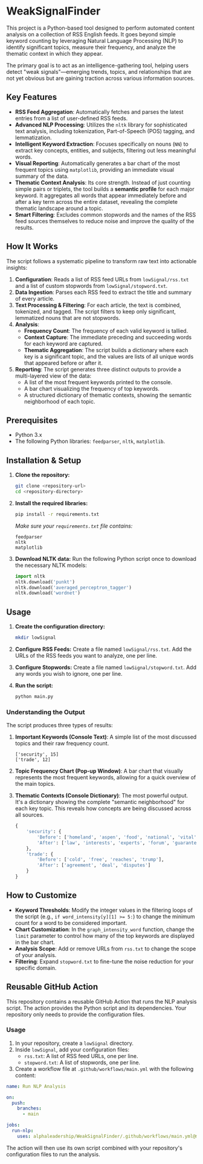 # WeakSignalFinder

This project is a Python-based tool designed to perform automated content analysis on a collection of RSS English feeds. It goes beyond simple keyword counting by leveraging Natural Language Processing (NLP) to identify significant topics, measure their frequency, and analyze the thematic context in which they appear.

The primary goal is to act as an intelligence-gathering tool, helping users detect "weak signals"—emerging trends, topics, and relationships that are not yet obvious but are gaining traction across various information sources.

## Key Features

-   **RSS Feed Aggregation**: Automatically fetches and parses the latest entries from a list of user-defined RSS feeds.
-   **Advanced NLP Processing**: Utilizes the `nltk` library for sophisticated text analysis, including tokenization, Part-of-Speech (POS) tagging, and lemmatization.
-   **Intelligent Keyword Extraction**: Focuses specifically on nouns (`NN`) to extract key concepts, entities, and subjects, filtering out less meaningful words.
-   **Visual Reporting**: Automatically generates a bar chart of the most frequent topics using `matplotlib`, providing an immediate visual summary of the data.
-   **Thematic Context Analysis**: Its core strength. Instead of just counting simple pairs or triplets, the tool builds a **semantic profile** for each major keyword. It aggregates all words that appear immediately before and after a key term across the entire dataset, revealing the complete thematic landscape around a topic.
-   **Smart Filtering**: Excludes common stopwords and the names of the RSS feed sources themselves to reduce noise and improve the quality of the results.

## How It Works

The script follows a systematic pipeline to transform raw text into actionable insights:

1.  **Configuration**: Reads a list of RSS feed URLs from `lowSignal/rss.txt` and a list of custom stopwords from `lowSignal/stopword.txt`.
2.  **Data Ingestion**: Parses each RSS feed to extract the title and summary of every article.
3.  **Text Processing & Filtering**: For each article, the text is combined, tokenized, and tagged. The script filters to keep only significant, lemmatized nouns that are not stopwords.
4.  **Analysis**:
    -   **Frequency Count**: The frequency of each valid keyword is tallied.
    -   **Context Capture**: The immediate preceding and succeeding words for each keyword are captured.
    -   **Thematic Aggregation**: The script builds a dictionary where each key is a significant topic, and the values are lists of all unique words that appeared before or after it.
5.  **Reporting**: The script generates three distinct outputs to provide a multi-layered view of the data:
    -   A list of the most frequent keywords printed to the console.
    -   A bar chart visualizing the frequency of top keywords.
    -   A structured dictionary of thematic contexts, showing the semantic neighborhood of each topic.

## Prerequisites

-   Python 3.x
-   The following Python libraries: `feedparser`, `nltk`, `matplotlib`.

## Installation & Setup

1.  **Clone the repository:**
    ```bash
    git clone <repository-url>
    cd <repository-directory>
    ```

2.  **Install the required libraries:**
    ```bash
    pip install -r requirements.txt
    ```
    *Make sure your `requirements.txt` file contains:*
    ```
    feedparser
    nltk
    matplotlib
    ```

3.  **Download NLTK data:**
    Run the following Python script once to download the necessary NLTK models:
    ```python
    import nltk
    nltk.download('punkt')
    nltk.download('averaged_perceptron_tagger')
    nltk.download('wordnet')
    ```

## Usage

1.  **Create the configuration directory:**
    ```bash
    mkdir lowSignal
    ```

2.  **Configure RSS Feeds:**
    Create a file named `lowSignal/rss.txt`. Add the URLs of the RSS feeds you want to analyze, one per line.

3.  **Configure Stopwords:**
    Create a file named `lowSignal/stopword.txt`. Add any words you wish to ignore, one per line.

4.  **Run the script:**
    ```bash
    python main.py
    ```

### Understanding the Output

The script produces three types of results:

1.  **Important Keywords (Console Text)**: A simple list of the most discussed topics and their raw frequency count.
    ```
    ['security', 15]
    ['trade', 12]
    ```

2.  **Topic Frequency Chart (Pop-up Window)**: A bar chart that visually represents the most frequent keywords, allowing for a quick overview of the main topics.

    

3.  **Thematic Contexts (Console Dictionary)**: The most powerful output. It's a dictionary showing the complete "semantic neighborhood" for each key topic. This reveals how concepts are being discussed across all sources.
    ```python
    {
        'security': {
            'Before': ['homeland', 'aspen', 'food', 'national', 'vital'],
            'After': ['law', 'interests', 'experts', 'forum', 'guarantees']
        },
        'trade': {
            'Before': ['cold', 'free', 'reaches', 'trump'],
            'After': ['agreement', 'deal', 'disputes']
        }
    }
    ```

## How to Customize

-   **Keyword Thresholds**: Modify the integer values in the filtering loops of the script (e.g., `if word_intensity[y][1] >= 5:`) to change the minimum count for a word to be considered important.
-   **Chart Customization**: In the `graph_intensity_word` function, change the `limit` parameter to control how many of the top keywords are displayed in the bar chart.
-   **Analysis Scope**: Add or remove URLs from `rss.txt` to change the scope of your analysis.
-   **Filtering**: Expand `stopword.txt` to fine-tune the noise reduction for your specific domain.

## Reusable GitHub Action

This repository contains a reusable GitHub Action that runs the NLP analysis script. The action provides the Python script and its dependencies. Your repository only needs to provide the configuration files.

### Usage

1.  In your repository, create a `lowSignal` directory.
2.  Inside `lowSignal`, add your configuration files:
    *   `rss.txt`: A list of RSS feed URLs, one per line.
    *   `stopword.txt`: A list of stopwords, one per line.
3.  Create a workflow file at `.github/workflows/main.yml` with the following content:

```yaml
name: Run NLP Analysis

on:
  push:
    branches:
      - main

jobs:
  run-nlp:
    uses: alphaleadership/WeakSignalFinder/.github/workflows/main.yml@main
```

The action will then use its own script combined with your repository's configuration files to run the analysis.

